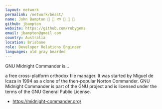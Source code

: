 ```yaml
---
layout: network
permalink: /network/beast/
name: John Bampton 🐙 🐠 🐟 🐳 🐋 🐬
github: jbampton
website: https://github.com/robygems
email: jbampton@gmail.com
country: Australia
location: Brisbane
role: Developer Relations Engineer
languages: old gray bearded
---
```


GNU Midnight Commander is...

a free cross-platform orthodox file manager. It was started by Miguel de Icaza in 1994 as a clone of the then-popular Norton Commander. GNU Midnight Commander is part of the GNU project and is licensed under the terms of the GNU General Public License.

- <https://midnight-commander.org/>
